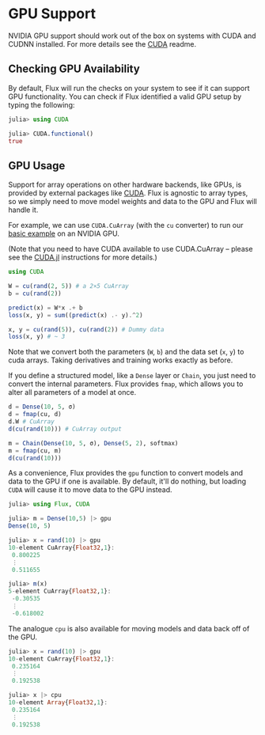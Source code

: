 # GPU Support

NVIDIA GPU support should work out of the box on systems with CUDA and CUDNN installed. For more details see the [CUDA](https://github.com/JuliaGPU/CUDA.jl) readme.

## Checking GPU Availability

By default, Flux will run the checks on your system to see if it can support GPU functionality. You can check if Flux identified a valid GPU setup by typing the following:

```julia
julia> using CUDA

julia> CUDA.functional()
true
```

## GPU Usage

Support for array operations on other hardware backends, like GPUs, is provided by external packages like [CUDA](https://github.com/JuliaGPU/CUDA.jl). Flux is agnostic to array types, so we simply need to move model weights and data to the GPU and Flux will handle it.

For example, we can use `CUDA.CuArray` (with the `cu` converter) to run our [basic example](models/basics.md) on an NVIDIA GPU.

(Note that you need to have CUDA available to use CUDA.CuArray – please see the [CUDA.jl](https://github.com/JuliaGPU/CUDA.jl) instructions for more details.)

```julia
using CUDA

W = cu(rand(2, 5)) # a 2×5 CuArray
b = cu(rand(2))

predict(x) = W*x .+ b
loss(x, y) = sum((predict(x) .- y).^2)

x, y = cu(rand(5)), cu(rand(2)) # Dummy data
loss(x, y) # ~ 3
```

Note that we convert both the parameters (`W`, `b`) and the data set (`x`, `y`) to cuda arrays. Taking derivatives and training works exactly as before.

If you define a structured model, like a `Dense` layer or `Chain`, you just need to convert the internal parameters. Flux provides `fmap`, which allows you to alter all parameters of a model at once.

```julia
d = Dense(10, 5, σ)
d = fmap(cu, d)
d.W # CuArray
d(cu(rand(10))) # CuArray output

m = Chain(Dense(10, 5, σ), Dense(5, 2), softmax)
m = fmap(cu, m)
d(cu(rand(10)))
```

As a convenience, Flux provides the `gpu` function to convert models and data to the GPU if one is available. By default, it'll do nothing, but loading `CUDA` will cause it to move data to the GPU instead.

```julia
julia> using Flux, CUDA

julia> m = Dense(10,5) |> gpu
Dense(10, 5)

julia> x = rand(10) |> gpu
10-element CuArray{Float32,1}:
 0.800225
 ⋮
 0.511655

julia> m(x)
5-element CuArray{Float32,1}:
 -0.30535
 ⋮
 -0.618002
```

The analogue `cpu` is also available for moving models and data back off of the GPU.

```julia
julia> x = rand(10) |> gpu
10-element CuArray{Float32,1}:
 0.235164
 ⋮
 0.192538

julia> x |> cpu
10-element Array{Float32,1}:
 0.235164
 ⋮
 0.192538
```
